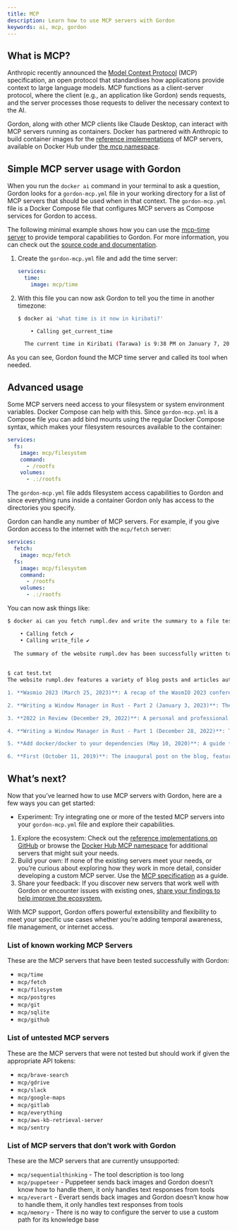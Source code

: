 ```yaml
---
title: MCP
description: Learn how to use MCP servers with Gordon
keywords: ai, mcp, gordon
---
```


## What is MCP?

Anthropic recently announced the [Model Context Protocol](https://www.anthropic.com/news/model-context-protocol) (MCP) specification, an open protocol that standardises how applications provide context to large language models. MCP functions as a client-server protocol, where the client (e.g., an application like Gordon) sends requests, and the server processes those requests to deliver the necessary context to the AI.

Gordon, along with other MCP clients like Claude Desktop, can interact with MCP servers running as containers. Docker has partnered with Anthropic to build container images for the [reference implementations](https://github.com/modelcontextprotocol/servers/) of MCP servers, available on Docker Hub under [the mcp namespace](https://hub.docker.com/u/mcp).

## Simple MCP server usage with Gordon

When you run the `docker ai` command in your terminal to ask a question, Gordon looks for a `gordon-mcp.yml` file in your working directory for a list of MCP servers that should be used when in that context. The `gordon-mcp.yml` file is a Docker Compose file that configures MCP servers as Compose services for Gordon to access.

The following minimal example shows how you can use the [mcp-time server](https://hub.docker.com/r/mcp/time) to provide temporal capabilities to Gordon. For more information, you can check out the [source code and documentation](https://github.com/modelcontextprotocol/servers/tree/main/src/time).

1. Create the `gordon-mcp.yml` file and add the time server:
    
    ```yaml
    services:
      time:
        image: mcp/time
    ```
    
2. With this file you can now ask Gordon to tell you the time in another timezone:
    
    ```bash
    $ docker ai 'what time is it now in kiribati?'
    
        • Calling get_current_time
    
      The current time in Kiribati (Tarawa) is 9:38 PM on January 7, 2025.
    
    ```
    

As you can see, Gordon found the MCP time server and called its tool when needed.

## Advanced usage

Some MCP servers need access to your filesystem or system environment variables. Docker Compose can help with this. Since `gordon-mcp.yml` is a Compose file you can add bind mounts using the regular Docker Compose syntax, which makes your filesystem resources available to the container:

```yaml
services:
  fs:
    image: mcp/filesystem
    command:
      - /rootfs
    volumes:
      - .:/rootfs
```

The `gordon-mcp.yml` file adds filesystem access capabilities to Gordon and since everything runs inside a container Gordon only has access to the directories you specify.

Gordon can handle any number of MCP servers. For example, if you give Gordon access to the internet with the `mcp/fetch` server:

```yaml
services:
  fetch:
    image: mcp/fetch
  fs:
    image: mcp/filesystem
    command:
      - /rootfs
    volumes:
      - .:/rootfs
```

You can now ask things like:

```bash
$ docker ai can you fetch rumpl.dev and write the summary to a file test.txt 

    • Calling fetch ✔️
    • Calling write_file ✔️
  
  The summary of the website rumpl.dev has been successfully written to the file test.txt in the allowed directory. Let me know if you need further assistance!
  
  
$ cat test.txt 
The website rumpl.dev features a variety of blog posts and articles authored by the site owner. Here's a summary of the content:

1. **Wasmio 2023 (March 25, 2023)**: A recap of the WasmIO 2023 conference held in Barcelona. The author shares their experience as a speaker and praises the organizers for a successful event.

2. **Writing a Window Manager in Rust - Part 2 (January 3, 2023)**: The second part of a series on creating a window manager in Rust. This installment focuses on enhancing the functionality to manage windows effectively.

3. **2022 in Review (December 29, 2022)**: A personal and professional recap of the year 2022. The author reflects on the highs and lows of the year, emphasizing professional achievements.

4. **Writing a Window Manager in Rust - Part 1 (December 28, 2022)**: The first part of the series on building a window manager in Rust. The author discusses setting up a Linux machine and the challenges of working with X11 and Rust.

5. **Add docker/docker to your dependencies (May 10, 2020)**: A guide for Go developers on how to use the Docker client library in their projects. The post includes a code snippet demonstrating the integration.

6. **First (October 11, 2019)**: The inaugural post on the blog, featuring a simple "Hello World" program in Go.%   

```

## What’s next?

Now that you’ve learned how to use MCP servers with Gordon, here are a few ways you can get started:

- Experiment: Try integrating one or more of the tested MCP servers into your `gordon-mcp.yml` file and explore their capabilities.
1. Explore the ecosystem: Check out the [reference implementations on GitHub](https://github.com/modelcontextprotocol/servers/) or browse the [Docker Hub MCP namespace](https://hub.docker.com/u/mcp) for additional servers that might suit your needs.
2. Build your own: If none of the existing servers meet your needs, or you’re curious about exploring how they work in more detail, consider developing a custom MCP server. Use the [MCP specification](https://www.anthropic.com/news/model-context-protocol) as a guide.
3. Share your feedback: If you discover new servers that work well with Gordon or encounter issues with existing ones, [share your findings to help improve the ecosystem.](https://docker.qualtrics.com/jfe/form/SV_9tT3kdgXfAa6cWa)

With MCP support, Gordon offers powerful extensibility and flexibility to meet your specific use cases whether you’re adding temporal awareness, file management, or internet access.

### List of known working MCP Servers

These are the MCP servers that have been tested successfully with Gordon:

- `mcp/time`
- `mcp/fetch`
- `mcp/filesystem`
- `mcp/postgres`
- `mcp/git`
- `mcp/sqlite`
- `mcp/github`

### List of untested MCP servers

These are the MCP servers that were not tested but should work if given the appropriate API tokens:

- `mcp/brave-search`
- `mcp/gdrive`
- `mcp/slack`
- `mcp/google-maps`
- `mcp/gitlab`
- `mcp/everything`
- `mcp/aws-kb-retrieval-server`
- `mcp/sentry`

### List of MCP servers that don’t work with Gordon

These are the MCP servers that are currently unsupported:

- `mcp/sequentialthinking` - The tool description is too long
- `mcp/puppeteer` - Puppeteer sends back images and Gordon doesn’t know how to handle them, it only handles text responses from tools
- `mcp/everart` - Everart sends back images and Gordon doesn’t know how to handle them, it only handles text responses from tools
- `mcp/memory` - There is no way to configure the server to use a custom path for its knowledge base